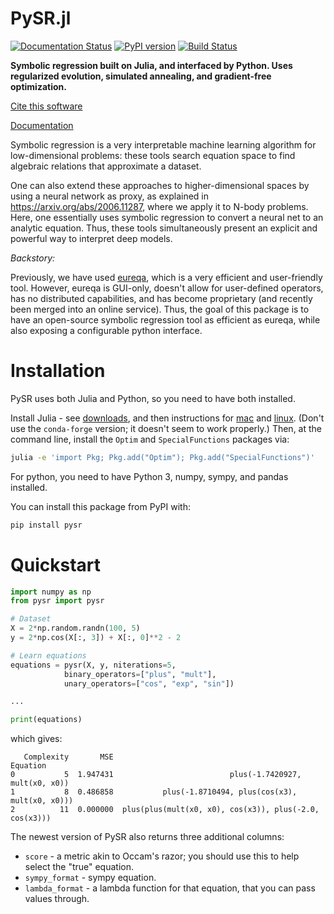 # PySR.jl

[![Documentation Status](https://readthedocs.org/projects/pysr/badge/?version=latest)](https://pysr.readthedocs.io/en/latest/?badge=latest)
[![PyPI version](https://badge.fury.io/py/pysr.svg)](https://badge.fury.io/py/pysr)
[![Build Status](https://travis-ci.com/MilesCranmer/PySR.svg?branch=master)](https://travis-ci.com/MilesCranmer/PySR)

**Symbolic regression built on Julia, and interfaced by Python.
Uses regularized evolution, simulated annealing, and gradient-free optimization.**

[Cite this software](https://github.com/MilesCranmer/PySR/blob/master/CITATION.md)

[Documentation](https://pysr.readthedocs.io/en/latest)

Symbolic regression is a very interpretable machine learning algorithm
for low-dimensional problems: these tools search equation space
to find algebraic relations that approximate a dataset.

One can also
extend these approaches to higher-dimensional
spaces by using a neural network as proxy, as explained in 
https://arxiv.org/abs/2006.11287, where we apply
it to N-body problems. Here, one essentially uses
symbolic regression to convert a neural net
to an analytic equation. Thus, these tools simultaneously present
an explicit and powerful way to interpret deep models.


*Backstory:*

Previously, we have used
[eureqa](https://www.creativemachineslab.com/eureqa.html),
which is a very efficient and user-friendly tool. However,
eureqa is GUI-only, doesn't allow for user-defined
operators, has no distributed capabilities,
and has become proprietary (and recently been merged into an online
service). Thus, the goal
of this package is to have an open-source symbolic regression tool
as efficient as eureqa, while also exposing a configurable
python interface.


# Installation
PySR uses both Julia and Python, so you need to have both installed.

Install Julia - see [downloads](https://julialang.org/downloads/), and
then instructions for [mac](https://julialang.org/downloads/platform/#macos)
and [linux](https://julialang.org/downloads/platform/#linux_and_freebsd).
(Don't use the `conda-forge` version; it doesn't seem to work properly.)
Then, at the command line,
install the `Optim` and `SpecialFunctions` packages via:

```bash
julia -e 'import Pkg; Pkg.add("Optim"); Pkg.add("SpecialFunctions")'
```

For python, you need to have Python 3, numpy, sympy, and pandas installed.

You can install this package from PyPI with:

```bash
pip install pysr
```

# Quickstart

```python
import numpy as np
from pysr import pysr

# Dataset
X = 2*np.random.randn(100, 5)
y = 2*np.cos(X[:, 3]) + X[:, 0]**2 - 2

# Learn equations
equations = pysr(X, y, niterations=5,
            binary_operators=["plus", "mult"],
            unary_operators=["cos", "exp", "sin"])

...

print(equations)
```

which gives:

```
   Complexity       MSE                                                Equation
0           5  1.947431                          plus(-1.7420927, mult(x0, x0))
1           8  0.486858           plus(-1.8710494, plus(cos(x3), mult(x0, x0)))
2          11  0.000000  plus(plus(mult(x0, x0), cos(x3)), plus(-2.0, cos(x3)))
```

The newest version of PySR also returns three additional columns:

- `score` - a metric akin to Occam's razor; you should use this to help select the "true" equation.
- `sympy_format` - sympy equation.
- `lambda_format` - a lambda function for that equation, that you can pass values through.

